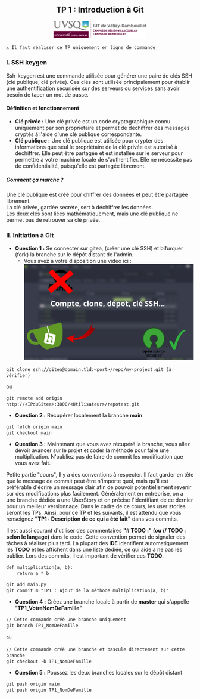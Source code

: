 <div style="text-align: center;">
    <h2>TP 1 : Introduction à Git </h2>
    <img src="../Ressources/logo_iut.png" alt="Logo IUT" style="width: 250px;"/>
</div> 

```
⚠️ Il faut réaliser ce TP uniquement en ligne de commande
```

### I. SSH keygen

Ssh-keygen est une commande utilisée pour générer une paire de clés SSH (clé publique, clé privée).
Ces clés sont utilisée principalement pour établir une authentification sécurisée sur des serveurs ou services
sans avoir besoin de taper un mot de passe.

#### Définition et fonctionnement

* **Clé privée :** Une clé privée est un code cryptographique connu uniquement par son propriétaire et permet de déchiffrer
  des messages cryptés à l'aide d'une clé publique correspondante.
* **Clé publique :** Une clé publique est utilisée pour crypter des informations que seul le propriétaire de la clé privée
  est autorisé à déchiffrer. Elle peut être partagée et est installée sur le serveur pour permettre à votre machine locale de s'authentifier.
  Elle ne nécessite pas de confidentialité, puisqu'elle est partagée librement.

##### Comment ça marche ?
Une clé publique est créé pour chiffrer des données et peut être partagée librement.<br>
La clé privée, gardée secrète, sert à déchiffrer les données.<br>
Les deux clés sont liées mathématiquement, mais une clé publique ne permet pas de retrouver sa clé privée.<br>


### II. Initiation à Git
* **Question 1 :** Se connecter sur gitea, (créer une clé SSH) et bifurquer (fork) la branche sur le dépôt distant de l'admin.
  * Vous avez à votre disposition une vidéo ici : [![image](../Ressources/MiniatureVideo.png)](https://www.youtube.com/watch?v=fNKjukZ7QRk)
```
git clone ssh://gitea@domain.tld:<port>/repo/my-project.git (à vérifier)
```
ou
```
git remote add origin http://<IPduGitea>:3000/<Utilisateur>/repotest.git
```
* **Question 2 :** Récupérer localement la branche **main**.
```
git fetch origin main
git checkout main 
```

* **Question 3 :** Maintenant que vous avez récupéré la branche, vous allez devoir avancer sur le projet et coder la méthode pour faire une multiplication. N'oubliez pas de faire de commit les modification que vous avez fait.

Petite partie "cours", Il y a des conventions à respecter. Il faut garder en tête que le message de commit peut être n'importe quoi, mais qu'il est préférable d'écrire un message clair afin de pouvoir potentiellement revenir sur des modifications plus facilement. Généralement en entreprise, on a une branche dédiée à une UserStory et on précise l'identifiant de ce dernier pour un meilleur versionnage. Dans le cadre de ce cours, les user stories seront les TPs. Ainsi, pour ce TP et les suivants, il est attendu que vous renseignez **"TP1 : Description de ce qui a été fait"** dans vos commits.

Il est aussi courant d'utiliser des commentaires **"# TODO :" (ou // TODO : selon le langage)** dans le code. Cette convention permet de signaler des tâches à réaliser plus tard.
La plupart des **IDE** identifient automatiquement les **TODO** et les affichent dans une liste dédiée, ce qui aide à ne pas les oublier. Lors des commits, il est important de vérifier ces **TODO**.

```
def multiplication(a, b):
    return a * b
```
```
git add main.py
git commit m "TP1 : Ajout de la méthode multiplication(a, b)"
```
* **Question 4 :** Créez une branche locale à partir de **master** qui s'appelle "**TP1_VotreNomDeFamille**"
```
// Cette commande créé une branche uniquement
git branch TP1_NomDeFamille

ou

// Cette commande créé une branche et bascule directement sur cette branche
git checkout -b TP1_NomDeFamille
```
* **Question 5 :** Poussez les deux branches locales sur le dépôt distant
```
git push origin main
git push origin TP1_NomDeFamille
```
